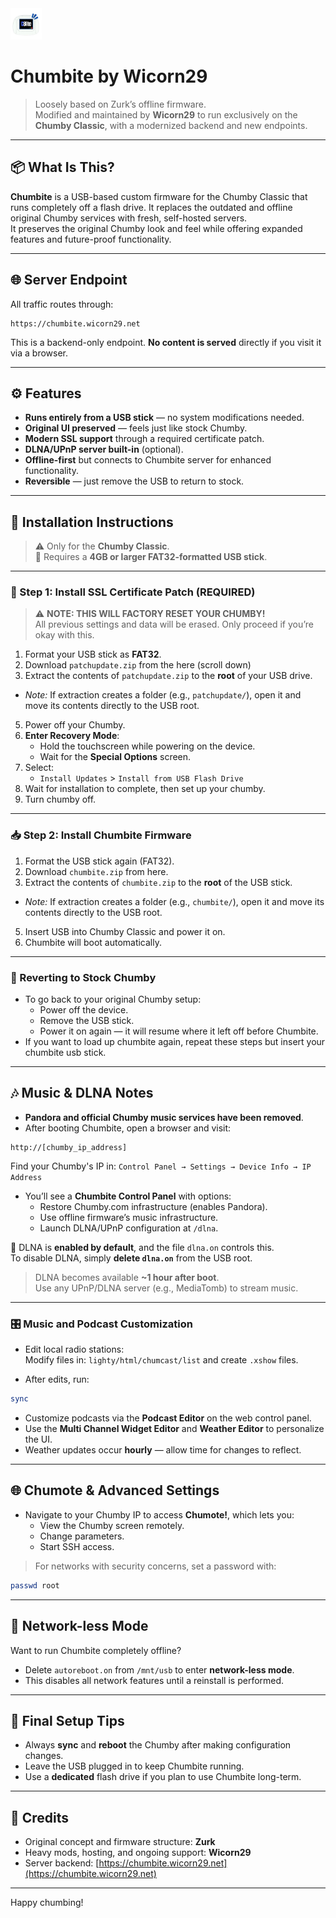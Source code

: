<a href="https://github.com/wicorn29/chumbite-cfw">
  <img src="https://github.com/wicorn29/chumbite-cfw/blob/master/marketing/cbite.png?raw=true" alt="Chumbite Logo" width="50" height="50">
</a>

# Chumbite by Wicorn29

> Loosely based on Zurk’s offline firmware.  
> Modified and maintained by **Wicorn29** to run exclusively on the **Chumby Classic**, with a modernized backend and new endpoints.

---

## 📦 What Is This?

**Chumbite** is a USB-based custom firmware for the Chumby Classic that runs completely off a flash drive. It replaces the outdated and offline original Chumby services with fresh, self-hosted servers.  
It preserves the original Chumby look and feel while offering expanded features and future-proof functionality.

---

## 🌐 Server Endpoint

All traffic routes through:

```
https://chumbite.wicorn29.net
```

This is a backend-only endpoint. **No content is served** directly if you visit it via a browser.

---

## ⚙️ Features

- **Runs entirely from a USB stick** — no system modifications needed.
- **Original UI preserved** — feels just like stock Chumby.
- **Modern SSL support** through a required certificate patch.
- **DLNA/UPnP server built-in** (optional).
- **Offline-first** but connects to Chumbite server for enhanced functionality.
- **Reversible** — just remove the USB to return to stock.

---

## 🧰 Installation Instructions

> ⚠️ Only for the **Chumby Classic**.  
> 💾 Requires a **4GB or larger FAT32-formatted USB stick**.

---

### 🔐 Step 1: Install SSL Certificate Patch (REQUIRED)

> ⚠️ **NOTE: THIS WILL FACTORY RESET YOUR CHUMBY!**  
> All previous settings and data will be erased. Only proceed if you’re okay with this.

1. Format your USB stick as **FAT32**.
2. Download  `patchupdate.zip` from the here (scroll down)
3. Extract the contents of `patchupdate.zip` to the **root** of your USB drive.
 - *Note:* If extraction creates a folder (e.g., `patchupdate/`), open it and move its contents directly to the USB root.
5. Power off your Chumby.
6. **Enter Recovery Mode**:
   - Hold the touchscreen while powering on the device.
   - Wait for the **Special Options** screen.
7. Select:
   - `Install Updates` > `Install from USB Flash Drive`
8. Wait for installation to complete, then set up your chumby.
9. Turn chumby off.

---

### 📥 Step 2: Install Chumbite Firmware

1. Format the USB stick again (FAT32).
2. Download `chumbite.zip` from here.
3. Extract the contents of `chumbite.zip` to the **root** of the USB stick.
 - *Note:* If extraction creates a folder (e.g., `chumbite/`), open it and move its contents directly to the USB root.
5. Insert USB into Chumby Classic and power it on.
6. Chumbite will boot automatically.

---

### 🧼 Reverting to Stock Chumby

- To go back to your original Chumby setup:
  - Power off the device.
  - Remove the USB stick.
  - Power it on again — it will resume where it left off before Chumbite.
- If you want to load up chumbite again, repeat these steps but insert your chumbite usb stick.

---

## 🎶 Music & DLNA Notes

- **Pandora and official Chumby music services have been removed**.
- After booting Chumbite, open a browser and visit:

```
http://[chumby_ip_address]
```

Find your Chumby's IP in:
`Control Panel → Settings → Device Info → IP Address`

- You’ll see a **Chumbite Control Panel** with options:
  - Restore Chumby.com infrastructure (enables Pandora).
  - Use offline firmware’s music infrastructure.
  - Launch DLNA/UPnP configuration at `/dlna`.

📝 DLNA is **enabled by default**, and the file `dlna.on` controls this.  
To disable DLNA, simply **delete `dlna.on`** from the USB root.

> DLNA becomes available **~1 hour after boot**.  
Use any UPnP/DLNA server (e.g., MediaTomb) to stream music.

---

### 🎛️ Music and Podcast Customization

- Edit local radio stations:  
  Modify files in: `lighty/html/chumcast/list` and create `.xshow` files.

- After edits, run:

```bash
sync
```

- Customize podcasts via the **Podcast Editor** on the web control panel.
- Use the **Multi Channel Widget Editor** and **Weather Editor** to personalize the UI.
- Weather updates occur **hourly** — allow time for changes to reflect.

---

## 🌐 Chumote & Advanced Settings

- Navigate to your Chumby IP to access **Chumote!**, which lets you:
  - View the Chumby screen remotely.
  - Change parameters.
  - Start SSH access.

> For networks with security concerns, set a password with:
```bash
passwd root
```

---

## 📡 Network-less Mode

Want to run Chumbite completely offline?

- Delete `autoreboot.on` from `/mnt/usb` to enter **network-less mode**.
- This disables all network features until a reinstall is performed.

---

## 🔁 Final Setup Tips

- Always **sync** and **reboot** the Chumby after making configuration changes.
- Leave the USB plugged in to keep Chumbite running.
- Use a **dedicated** flash drive if you plan to use Chumbite long-term.

---

## 🙏 Credits

- Original concept and firmware structure: **Zurk**
- Heavy mods, hosting, and ongoing support: **Wicorn29**
- Server backend: [https://chumbite.wicorn29.net](https://chumbite.wicorn29.net)

---

Happy chumbing!
